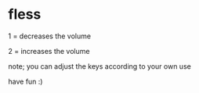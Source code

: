 # fless
1 = decreases the volume

2 = increases the volume

note; you can adjust the keys according to your own use

have fun :)
